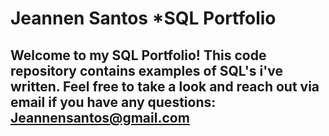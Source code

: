 # Jeannen Santos *SQL Portfolio

## Welcome to my SQL Portfolio! This code repository contains examples of SQL's i've written. Feel free to take a look and reach out via email if you have any questions: Jeannensantos@gmail.com
